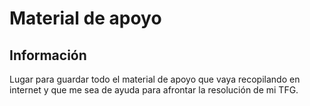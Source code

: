 # Material de apoyo
## Información
Lugar para guardar todo el material de apoyo que vaya recopilando en internet y que me sea de ayuda para afrontar la resolución de mi TFG.